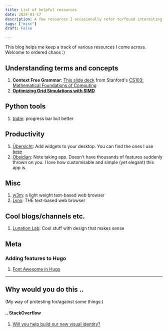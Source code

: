 ```yaml
---
title: List of helpful resources
date: 2024-01-17
description: A few resources I occasionally refer to/found interesting
tags: ["misc"]
draft: False

---
```


This blog helps me keep a track of various resources I come across. Welcome to ordered chaos :)

<!-- ## Reading
### Papers
1.  -->

## Understanding terms and concepts
1. **Context Free Grammar**: [This slide deck](https://web.stanford.edu/class/archive/cs/cs103/cs103.1252/lectures/19/Lecture%20Slides.pdf) from Stanford's [CS103: Mathematical Foundations of Computing
](https://web.stanford.edu/class/cs103/)
2. **[Optimizing Grid Simulations with SIMD](https://ihorszlachtycz.blogspot.com/2021/07/optimizing-grid-simulations-with-simd.html?m=1)**

## Python tools
1. [tqdm](https://pypi.org/project/tqdm/): progress bar but better

## Productivity
1. [Übersicht](https://tracesof.net/uebersicht/): Add widgets to your desktop. You can find the ones I use [here](https://github.com/deutranium/Ubersicht-Widgets/)
2. [Obsidian](https://obsidian.md): Note taking app. Doesn't have thousands of features suddenly thrown on you. I love how customisable and simple (yet elegant) this app is.

## Misc
1. [w3m](https://w3m.sourceforge.net): a light weight text-based web browser
2. [Lynx](http://lynx.browser.org): THE text-based web browser

## Cool blogs/channels etc.
1. [Lunation Lab](https://www.lunationlab.com): Cool stuff with design that makes sense

## Meta
### Adding features to Hugo
1. [Font Awesome in Hugo](https://matze.rocks/posts/fontawesome_in_hugo/)


---

## Why would you do this ..
(My way of protesting for/against some things:)
#### .. StackOverflow
1. [Will you help build our new visual identity?
](https://meta.stackexchange.com/questions/411312/will-you-help-build-our-new-visual-identity?cb=1)

<!-- ## Networks

### Networks/datasets I want to explore
1.  -->